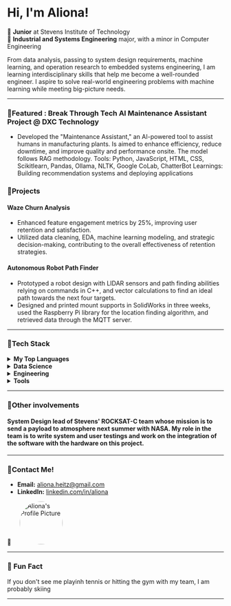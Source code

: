 # Hi, I'm Aliona!

🪻 **Junior** at Stevens Institute of Technology  
🪻 **Industrial and Systems Engineering** major, with a minor in Computer Engineering 

From data analysis, passing to system design requirements, machine learning, and operation research to embedded systems engineering, I am learning interdisciplinary skills that help me become a well-rounded engineer. I aspire to solve real-world engineering problems with machine learning while meeting big-picture needs.

---

### 🫧Featured : Break Through Tech AI Maintenance Assistant Project @ DXC Technology
- Developed the "Maintenance Assistant," an AI-powered tool to assist humans in manufacturing plants. Is aimed to enhance efficiency, reduce downtime, and improve quality and performance onsite. The model follows RAG methodology. 
Tools: Python, JavaScript, HTML, CSS, Scikitlearn, Pandas, Ollama, NLTK, Google CoLab, ChatterBot
Learnings: Building recommendation systems and deploying applications


### 🫧Projects
#### Waze Churn Analysis
- Enhanced feature engagement metrics by 25%, improving user retention and satisfaction.
- Utilized data cleaning, EDA, machine learning modeling, and strategic decision-making, contributing to the overall effectiveness of retention strategies.


#### Autonomous Robot Path Finder 
- Prototyped a robot design with LIDAR sensors and path finding abilities relying on commands in C++, and vector calculations to find an ideal path towards the next four targets.
- Designed and printed mount supports in SolidWorks in three weeks, used the Raspberry Pi library for the location finding algorithm, and retrieved data through  the MQTT server.

---

### 🫧Tech Stack

<details>
<summary><b>My Top Languages</b></summary>
Python, C++ SQL
</details>
<details>
<summary><b>Data Science</b></summary>
Pandas, NumPy, scikit-learn, TensorFlow
</details>
<details>
<summary><b>Engineering</b></summary>
SolidWorks(CAD), sIMULINK, AnyLogic, RasberryPi/C++
</details>
</details>
<details>
<summary><b>Tools</b></summary>
Jupyter Notebooks, Google Colab, Git, GitHub, Excel

</details>
 
---
### 🫧Other involvements
####  System Design lead of  Stevens' ROCKSAT-C team whose mission is to send a payload to atmosphere next summer with NASA. My role in the team is to write system and user testings and work on the integration of the software with the hardware on this project. 
---
### 🫧Contact Me!
- **Email:** [aliona.heitz@gmail.com](mailto:aliona.heitz@gmail.com)
- **LinkedIn:** [linkedin.com/in/aliona](https://www.linkedin.com/in/aliona-h/)



📎<img src="https://media.licdn.com/dms/image/v2/D4E03AQE5Mpwi76gA8w/profile-displayphoto-shrink_800_800/profile-displayphoto-shrink_800_800/0/1702271144415?e=1738800000&v=beta&t=D-_tSMucQKO1p6UAtYZv9Cyxcu7p-79AHxzqWcNoPEg" alt="Aliona's Profile Picture" style="width:100px; height:100px; border-radius:50%; object-fit:cover; margin-left:20px;">

---

### 🪻 Fun Fact

If you don't see me playinh tennis or hitting the gym with my team, I am probably skiing

---
